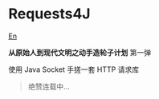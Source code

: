 # Requests4J
[En](README-en.md)

**从原始人到现代文明之动手造轮子计划** 第一弹

使用 Java Socket 手搓一套 HTTP 请求库

> 绝赞连载中...